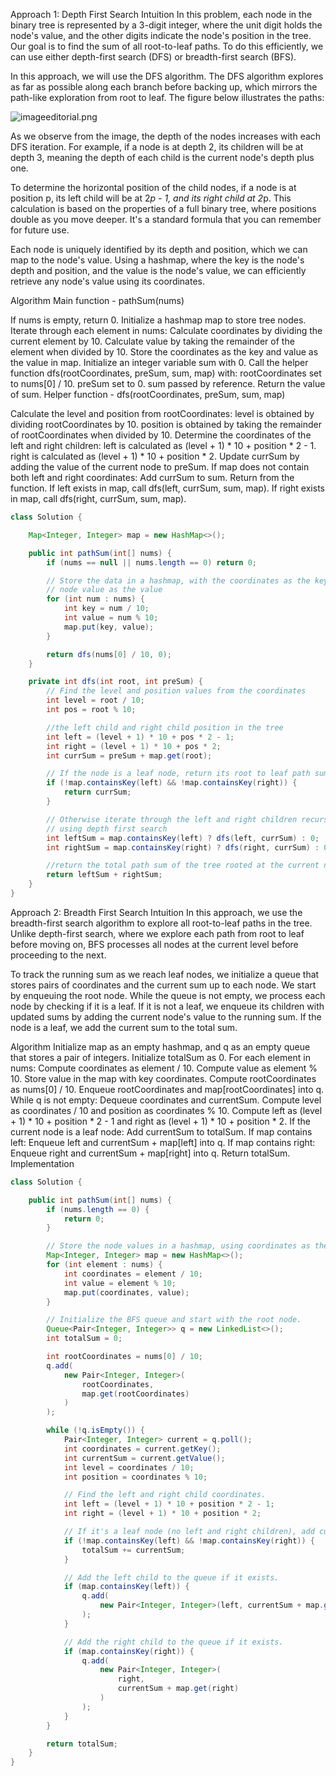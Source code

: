 
Approach 1: Depth First Search
Intuition
In this problem, each node in the binary tree is represented by a 3-digit integer, where the unit digit holds the node's value, and the other digits indicate the node's position in the tree. Our goal is to find the sum of all root-to-leaf paths. To do this efficiently, we can use either depth-first search (DFS) or breadth-first search (BFS).


In this approach, we will use the DFS algorithm. The DFS algorithm explores as far as possible along each branch before backing up, which mirrors the path-like exploration from root to leaf. The figure below illustrates the paths:

![imageeditorial.png](https://assets.leetcode.com/users/images/6e5ed00d-ac4c-4e88-aa79-1f0f6567039c_1724872617.0069056.png)


As we observe from the image, the depth of the nodes increases with each DFS iteration. For example, if a node is at depth 2, its children will be at depth 3, meaning the depth of each child is the current node's depth plus one.

To determine the horizontal position of the child nodes, if a node is at position p, its left child will be at 2*p - 1, and its right child at 2*p. This calculation is based on the properties of a full binary tree, where positions double as you move deeper. It's a standard formula that you can remember for future use.

Each node is uniquely identified by its depth and position, which we can map to the node's value. Using a hashmap, where the key is the node's depth and position, and the value is the node's value, we can efficiently retrieve any node's value using its coordinates.

Algorithm
Main function - pathSum(nums)

If nums is empty, return 0.
Initialize a hashmap map to store tree nodes.
Iterate through each element in nums:
Calculate coordinates by dividing the current element by 10.
Calculate value by taking the remainder of the element when divided by 10.
Store the coordinates as the key and value as the value in map.
Initialize an integer variable sum with 0.
Call the helper function dfs(rootCoordinates, preSum, sum, map) with:
rootCoordinates set to nums[0] / 10.
preSum set to 0.
sum passed by reference.
Return the value of sum.
Helper function - dfs(rootCoordinates, preSum, sum, map)

Calculate the level and position from rootCoordinates:
level is obtained by dividing rootCoordinates by 10.
position is obtained by taking the remainder of rootCoordinates when divided by 10.
Determine the coordinates of the left and right children:
left is calculated as (level + 1) * 10 + position * 2 - 1.
right is calculated as (level + 1) * 10 + position * 2.
Update currSum by adding the value of the current node to preSum.
If map does not contain both left and right coordinates:
Add currSum to sum.
Return from the function.
If left exists in map, call dfs(left, currSum, sum, map).
If right exists in map, call dfs(right, currSum, sum, map).


```Java 
class Solution {

    Map<Integer, Integer> map = new HashMap<>();

    public int pathSum(int[] nums) {
        if (nums == null || nums.length == 0) return 0;

        // Store the data in a hashmap, with the coordinates as the key and the
        // node value as the value
        for (int num : nums) {
            int key = num / 10;
            int value = num % 10;
            map.put(key, value);
        }

        return dfs(nums[0] / 10, 0);
    }

    private int dfs(int root, int preSum) {
        // Find the level and position values from the coordinates
        int level = root / 10;
        int pos = root % 10;

        //the left child and right child position in the tree
        int left = (level + 1) * 10 + pos * 2 - 1;
        int right = (level + 1) * 10 + pos * 2;
        int currSum = preSum + map.get(root);

        // If the node is a leaf node, return its root to leaf path sum.
        if (!map.containsKey(left) && !map.containsKey(right)) {
            return currSum;
        }

        // Otherwise iterate through the left and right children recursively
        // using depth first search
        int leftSum = map.containsKey(left) ? dfs(left, currSum) : 0;
        int rightSum = map.containsKey(right) ? dfs(right, currSum) : 0;

        //return the total path sum of the tree rooted at the current node
        return leftSum + rightSum;
    }
}
```

Approach 2: Breadth First Search
Intuition
In this approach, we use the breadth-first search algorithm to explore all root-to-leaf paths in the tree. Unlike depth-first search, where we explore each path from root to leaf before moving on, BFS processes all nodes at the current level before proceeding to the next.

To track the running sum as we reach leaf nodes, we initialize a queue that stores pairs of coordinates and the current sum up to each node. We start by enqueuing the root node. While the queue is not empty, we process each node by checking if it is a leaf. If it is not a leaf, we enqueue its children with updated sums by adding the current node's value to the running sum. If the node is a leaf, we add the current sum to the total sum.

Algorithm
Initialize map as an empty hashmap, and q as an empty queue that stores a pair of integers.
Initialize totalSum as 0.
For each element in nums:
Compute coordinates as element / 10.
Compute value as element % 10.
Store value in the map with key coordinates.
Compute rootCoordinates as nums[0] / 10.
Enqueue rootCoordinates and map[rootCoordinates] into q.
While q is not empty:
Dequeue coordinates and currentSum.
Compute level as coordinates / 10 and position as coordinates % 10.
Compute left as (level + 1) * 10 + position * 2 - 1 and right as (level + 1) * 10 + position * 2.
If the current node is a leaf node:
Add currentSum to totalSum.
If map contains left:
Enqueue left and currentSum + map[left] into q.
If map contains right:
Enqueue right and currentSum + map[right] into q.
Return totalSum.
Implementation

```Java
class Solution {

    public int pathSum(int[] nums) {
        if (nums.length == 0) {
            return 0;
        }

        // Store the node values in a hashmap, using coordinates as the key.
        Map<Integer, Integer> map = new HashMap<>();
        for (int element : nums) {
            int coordinates = element / 10;
            int value = element % 10;
            map.put(coordinates, value);
        }

        // Initialize the BFS queue and start with the root node.
        Queue<Pair<Integer, Integer>> q = new LinkedList<>();
        int totalSum = 0;

        int rootCoordinates = nums[0] / 10;
        q.add(
            new Pair<Integer, Integer>(
                rootCoordinates,
                map.get(rootCoordinates)
            )
        );

        while (!q.isEmpty()) {
            Pair<Integer, Integer> current = q.poll();
            int coordinates = current.getKey();
            int currentSum = current.getValue();
            int level = coordinates / 10;
            int position = coordinates % 10;

            // Find the left and right child coordinates.
            int left = (level + 1) * 10 + position * 2 - 1;
            int right = (level + 1) * 10 + position * 2;

            // If it's a leaf node (no left and right children), add currentSum to totalSum.
            if (!map.containsKey(left) && !map.containsKey(right)) {
                totalSum += currentSum;
            }

            // Add the left child to the queue if it exists.
            if (map.containsKey(left)) {
                q.add(
                    new Pair<Integer, Integer>(left, currentSum + map.get(left))
                );
            }

            // Add the right child to the queue if it exists.
            if (map.containsKey(right)) {
                q.add(
                    new Pair<Integer, Integer>(
                        right,
                        currentSum + map.get(right)
                    )
                );
            }
        }

        return totalSum;
    }
}

```

